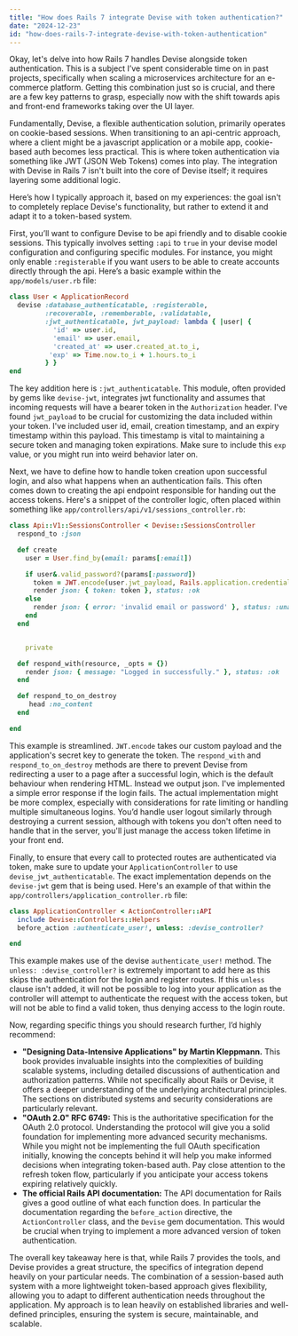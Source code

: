 ```yaml
---
title: "How does Rails 7 integrate Devise with token authentication?"
date: "2024-12-23"
id: "how-does-rails-7-integrate-devise-with-token-authentication"
---
```


Okay, let's delve into how Rails 7 handles Devise alongside token authentication. This is a subject I’ve spent considerable time on in past projects, specifically when scaling a microservices architecture for an e-commerce platform. Getting this combination just so is crucial, and there are a few key patterns to grasp, especially now with the shift towards apis and front-end frameworks taking over the UI layer.

Fundamentally, Devise, a flexible authentication solution, primarily operates on cookie-based sessions. When transitioning to an api-centric approach, where a client might be a javascript application or a mobile app, cookie-based auth becomes less practical. This is where token authentication via something like JWT (JSON Web Tokens) comes into play. The integration with Devise in Rails 7 isn't built into the core of Devise itself; it requires layering some additional logic.

Here’s how I typically approach it, based on my experiences: the goal isn't to completely replace Devise's functionality, but rather to extend it and adapt it to a token-based system.

First, you’ll want to configure Devise to be api friendly and to disable cookie sessions. This typically involves setting `:api` to `true` in your devise model configuration and configuring specific modules. For instance, you might only enable `:registerable` if you want users to be able to create accounts directly through the api. Here’s a basic example within the `app/models/user.rb` file:

```ruby
class User < ApplicationRecord
  devise :database_authenticatable, :registerable,
         :recoverable, :rememberable, :validatable,
         :jwt_authenticatable, jwt_payload: lambda { |user| {
           'id' => user.id,
           'email' => user.email,
           'created_at' => user.created_at.to_i,
          'exp' => Time.now.to_i + 1.hours.to_i
         } }
end
```

The key addition here is `:jwt_authenticatable`. This module, often provided by gems like `devise-jwt`, integrates jwt functionality and assumes that incoming requests will have a bearer token in the `Authorization` header. I've found `jwt_payload` to be crucial for customizing the data included within your token. I've included user id, email, creation timestamp, and an expiry timestamp within this payload. This timestamp is vital to maintaining a secure token and managing token expirations. Make sure to include this `exp` value, or you might run into weird behavior later on.

Next, we have to define how to handle token creation upon successful login, and also what happens when an authentication fails. This often comes down to creating the api endpoint responsible for handing out the access tokens. Here's a snippet of the controller logic, often placed within something like `app/controllers/api/v1/sessions_controller.rb`:

```ruby
class Api::V1::SessionsController < Devise::SessionsController
  respond_to :json

  def create
    user = User.find_by(email: params[:email])

    if user&.valid_password?(params[:password])
      token = JWT.encode(user.jwt_payload, Rails.application.credentials.secret_key_base)
      render json: { token: token }, status: :ok
    else
      render json: { error: 'invalid email or password' }, status: :unauthorized
    end
  end


    private

  def respond_with(resource, _opts = {})
    render json: { message: "Logged in successfully." }, status: :ok
  end

  def respond_to_on_destroy
     head :no_content
  end

end
```

This example is streamlined. `JWT.encode` takes our custom payload and the application's secret key to generate the token. The `respond_with` and `respond_to_on_destroy` methods are there to prevent Devise from redirecting a user to a page after a successful login, which is the default behaviour when rendering HTML. Instead we output json. I've implemented a simple error response if the login fails. The actual implementation might be more complex, especially with considerations for rate limiting or handling multiple simultaneous logins. You’d handle user logout similarly through destroying a current session, although with tokens you don't often need to handle that in the server, you'll just manage the access token lifetime in your front end.

Finally, to ensure that every call to protected routes are authenticated via token, make sure to update your `ApplicationController` to use `devise_jwt_authenticatable`. The exact implementation depends on the `devise-jwt` gem that is being used. Here's an example of that within the `app/controllers/application_controller.rb` file:

```ruby
class ApplicationController < ActionController::API
  include Devise::Controllers::Helpers
  before_action :authenticate_user!, unless: :devise_controller?

end
```

This example makes use of the devise `authenticate_user!` method. The `unless: :devise_controller?` is extremely important to add here as this skips the authentication for the login and register routes. If this `unless` clause isn't added, it will not be possible to log into your application as the controller will attempt to authenticate the request with the access token, but will not be able to find a valid token, thus denying access to the login route.

Now, regarding specific things you should research further, I’d highly recommend:

*   **"Designing Data-Intensive Applications" by Martin Kleppmann.** This book provides invaluable insights into the complexities of building scalable systems, including detailed discussions of authentication and authorization patterns. While not specifically about Rails or Devise, it offers a deeper understanding of the underlying architectural principles. The sections on distributed systems and security considerations are particularly relevant.
*   **"OAuth 2.0" RFC 6749:** This is the authoritative specification for the OAuth 2.0 protocol. Understanding the protocol will give you a solid foundation for implementing more advanced security mechanisms. While you might not be implementing the full OAuth specification initially, knowing the concepts behind it will help you make informed decisions when integrating token-based auth. Pay close attention to the refresh token flow, particularly if you anticipate your access tokens expiring relatively quickly.
*   **The official Rails API documentation:** The API documentation for Rails gives a good outline of what each function does. In particular the documentation regarding the `before_action` directive, the `ActionController` class, and the `Devise` gem documentation. This would be crucial when trying to implement a more advanced version of token authentication.

The overall key takeaway here is that, while Rails 7 provides the tools, and Devise provides a great structure, the specifics of integration depend heavily on your particular needs. The combination of a session-based auth system with a more lightweight token-based approach gives flexibility, allowing you to adapt to different authentication needs throughout the application. My approach is to lean heavily on established libraries and well-defined principles, ensuring the system is secure, maintainable, and scalable.
